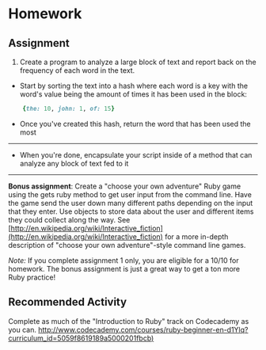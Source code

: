 # Homework

## Assignment
1. Create a program to analyze a large block of text and report back on the frequency of each word in the text.
  -   Start by sorting the text into a hash where each word is a key with the word's value being the amount of times it has been used in the block:

  ```ruby
      {the: 10, john: 1, of: 15}
  ```
  - Once you've created this hash, return the word that has been used the most

---

- When you're done, encapsulate your script inside of a method that can analyze any block of text fed to it

---

**Bonus assignment**: Create a "choose your own adventure" Ruby game using the gets ruby method to get user input from the command line. Have the game send the user down many different paths depending on the input that they enter. Use objects to store data about the user and different items they could collect along the way. See [http://en.wikipedia.org/wiki/Interactive_fiction](http://en.wikipedia.org/wiki/Interactive_fiction) for a more in-depth description of "choose your own adventure"-style command line games.

_Note:_ If you complete assignment 1 only, you are eligible for a 10/10 for homework. The bonus assignment is just a great way to get a ton more Ruby practice!


## Recommended Activity


Complete as much of the "Introduction to Ruby" track on Codecademy as you can.
[http://www.codecademy.com/courses/ruby-beginner-en-d1Ylq?curriculum_id=5059f8619189a5000201fbcb)](http://www.codecademy.com/courses/ruby-beginner-en-d1Ylq?curriculum_id=5059f8619189a5000201fbcb)
